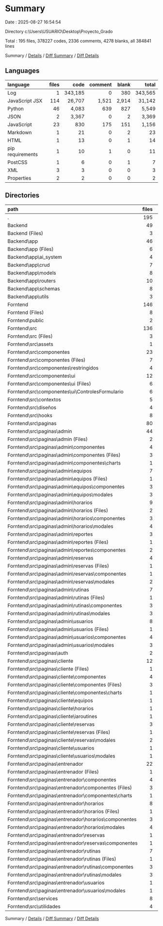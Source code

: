 # Summary

Date : 2025-08-27 16:54:54

Directory c:\\Users\\USUARIO\\Desktop\\Proyecto_Grado

Total : 195 files,  378227 codes, 2336 comments, 4278 blanks, all 384841 lines

Summary / [Details](details.md) / [Diff Summary](diff.md) / [Diff Details](diff-details.md)

## Languages
| language | files | code | comment | blank | total |
| :--- | ---: | ---: | ---: | ---: | ---: |
| Log | 1 | 343,185 | 0 | 380 | 343,565 |
| JavaScript JSX | 114 | 26,707 | 1,521 | 2,914 | 31,142 |
| Python | 46 | 4,083 | 639 | 827 | 5,549 |
| JSON | 2 | 3,367 | 0 | 2 | 3,369 |
| JavaScript | 23 | 830 | 175 | 151 | 1,156 |
| Markdown | 1 | 21 | 0 | 2 | 23 |
| HTML | 1 | 13 | 0 | 1 | 14 |
| pip requirements | 1 | 10 | 1 | 0 | 11 |
| PostCSS | 1 | 6 | 0 | 1 | 7 |
| XML | 3 | 3 | 0 | 0 | 3 |
| Properties | 2 | 2 | 0 | 0 | 2 |

## Directories
| path | files | code | comment | blank | total |
| :--- | ---: | ---: | ---: | ---: | ---: |
| . | 195 | 378,227 | 2,336 | 4,278 | 384,841 |
| Backend | 49 | 347,279 | 640 | 1,207 | 349,126 |
| Backend (Files) | 3 | 343,196 | 1 | 380 | 343,577 |
| Backend\\app | 46 | 4,083 | 639 | 827 | 5,549 |
| Backend\\app (Files) | 6 | 359 | 53 | 86 | 498 |
| Backend\\app\\ai_system | 4 | 0 | 0 | 4 | 4 |
| Backend\\app\\crud | 7 | 1,541 | 186 | 309 | 2,036 |
| Backend\\app\\models | 8 | 502 | 73 | 133 | 708 |
| Backend\\app\\routers | 10 | 1,147 | 318 | 182 | 1,647 |
| Backend\\app\\schemas | 8 | 472 | 7 | 99 | 578 |
| Backend\\app\\utils | 3 | 62 | 2 | 14 | 78 |
| Forntend | 146 | 30,948 | 1,696 | 3,071 | 35,715 |
| Forntend (Files) | 8 | 3,437 | 1 | 8 | 3,446 |
| Forntend\\public | 2 | 2 | 0 | 0 | 2 |
| Forntend\\src | 136 | 27,509 | 1,695 | 3,063 | 32,267 |
| Forntend\\src (Files) | 3 | 101 | 12 | 14 | 127 |
| Forntend\\src\\assets | 1 | 1 | 0 | 0 | 1 |
| Forntend\\src\\componentes | 23 | 1,488 | 111 | 186 | 1,785 |
| Forntend\\src\\componentes (Files) | 7 | 1,393 | 111 | 171 | 1,675 |
| Forntend\\src\\componentes\\restringidos | 4 | 0 | 0 | 4 | 4 |
| Forntend\\src\\componentes\\ui | 12 | 95 | 0 | 11 | 106 |
| Forntend\\src\\componentes\\ui (Files) | 6 | 26 | 0 | 5 | 31 |
| Forntend\\src\\componentes\\ui\\ControlesFormulario | 6 | 69 | 0 | 6 | 75 |
| Forntend\\src\\contextos | 5 | 130 | 10 | 25 | 165 |
| Forntend\\src\\diseños | 4 | 39 | 1 | 12 | 52 |
| Forntend\\src\\hooks | 8 | 171 | 25 | 36 | 232 |
| Forntend\\src\\paginas | 80 | 24,955 | 1,387 | 2,678 | 29,020 |
| Forntend\\src\\paginas\\admin | 44 | 15,231 | 859 | 1,696 | 17,786 |
| Forntend\\src\\paginas\\admin (Files) | 2 | 967 | 61 | 109 | 1,137 |
| Forntend\\src\\paginas\\admin\\componentes | 4 | 144 | 3 | 15 | 162 |
| Forntend\\src\\paginas\\admin\\componentes (Files) | 3 | 56 | 1 | 8 | 65 |
| Forntend\\src\\paginas\\admin\\componentes\\charts | 1 | 88 | 2 | 7 | 97 |
| Forntend\\src\\paginas\\admin\\equipos | 7 | 1,677 | 68 | 168 | 1,913 |
| Forntend\\src\\paginas\\admin\\equipos (Files) | 1 | 481 | 23 | 57 | 561 |
| Forntend\\src\\paginas\\admin\\equipos\\componentes | 3 | 737 | 18 | 69 | 824 |
| Forntend\\src\\paginas\\admin\\equipos\\modales | 3 | 459 | 27 | 42 | 528 |
| Forntend\\src\\paginas\\admin\\horarios | 9 | 3,051 | 193 | 343 | 3,587 |
| Forntend\\src\\paginas\\admin\\horarios (Files) | 2 | 871 | 48 | 103 | 1,022 |
| Forntend\\src\\paginas\\admin\\horarios\\componentes | 3 | 761 | 34 | 74 | 869 |
| Forntend\\src\\paginas\\admin\\horarios\\modales | 4 | 1,419 | 111 | 166 | 1,696 |
| Forntend\\src\\paginas\\admin\\reportes | 3 | 3,316 | 202 | 430 | 3,948 |
| Forntend\\src\\paginas\\admin\\reportes (Files) | 1 | 1,836 | 109 | 251 | 2,196 |
| Forntend\\src\\paginas\\admin\\reportes\\componentes | 2 | 1,480 | 93 | 179 | 1,752 |
| Forntend\\src\\paginas\\admin\\reservas | 4 | 1,770 | 150 | 204 | 2,124 |
| Forntend\\src\\paginas\\admin\\reservas (Files) | 1 | 437 | 41 | 57 | 535 |
| Forntend\\src\\paginas\\admin\\reservas\\componentes | 1 | 452 | 34 | 36 | 522 |
| Forntend\\src\\paginas\\admin\\reservas\\modales | 2 | 881 | 75 | 111 | 1,067 |
| Forntend\\src\\paginas\\admin\\rutinas | 7 | 2,014 | 91 | 186 | 2,291 |
| Forntend\\src\\paginas\\admin\\rutinas (Files) | 1 | 519 | 25 | 57 | 601 |
| Forntend\\src\\paginas\\admin\\rutinas\\componentes | 3 | 697 | 33 | 64 | 794 |
| Forntend\\src\\paginas\\admin\\rutinas\\modales | 3 | 798 | 33 | 65 | 896 |
| Forntend\\src\\paginas\\admin\\usuarios | 8 | 2,292 | 91 | 241 | 2,624 |
| Forntend\\src\\paginas\\admin\\usuarios (Files) | 1 | 621 | 21 | 88 | 730 |
| Forntend\\src\\paginas\\admin\\usuarios\\componentes | 4 | 961 | 52 | 102 | 1,115 |
| Forntend\\src\\paginas\\admin\\usuarios\\modales | 3 | 710 | 18 | 51 | 779 |
| Forntend\\src\\paginas\\auth | 2 | 598 | 30 | 65 | 693 |
| Forntend\\src\\paginas\\cliente | 12 | 3,898 | 231 | 375 | 4,504 |
| Forntend\\src\\paginas\\cliente (Files) | 1 | 336 | 20 | 42 | 398 |
| Forntend\\src\\paginas\\cliente\\componentes | 4 | 144 | 3 | 15 | 162 |
| Forntend\\src\\paginas\\cliente\\componentes (Files) | 3 | 56 | 1 | 8 | 65 |
| Forntend\\src\\paginas\\cliente\\componentes\\charts | 1 | 88 | 2 | 7 | 97 |
| Forntend\\src\\paginas\\cliente\\equipos | 1 | 367 | 30 | 45 | 442 |
| Forntend\\src\\paginas\\cliente\\horarios | 1 | 640 | 47 | 70 | 757 |
| Forntend\\src\\paginas\\cliente\\iaroutines | 1 | 648 | 10 | 22 | 680 |
| Forntend\\src\\paginas\\cliente\\reservas | 3 | 1,465 | 114 | 162 | 1,741 |
| Forntend\\src\\paginas\\cliente\\reservas (Files) | 1 | 574 | 43 | 56 | 673 |
| Forntend\\src\\paginas\\cliente\\reservas\\modales | 2 | 891 | 71 | 106 | 1,068 |
| Forntend\\src\\paginas\\cliente\\usuarios | 1 | 298 | 7 | 19 | 324 |
| Forntend\\src\\paginas\\cliente\\usuarios\\modales | 1 | 298 | 7 | 19 | 324 |
| Forntend\\src\\paginas\\entrenador | 22 | 5,228 | 267 | 542 | 6,037 |
| Forntend\\src\\paginas\\entrenador (Files) | 1 | 336 | 20 | 42 | 398 |
| Forntend\\src\\paginas\\entrenador\\componentes | 4 | 144 | 3 | 15 | 162 |
| Forntend\\src\\paginas\\entrenador\\componentes (Files) | 3 | 56 | 1 | 8 | 65 |
| Forntend\\src\\paginas\\entrenador\\componentes\\charts | 1 | 88 | 2 | 7 | 97 |
| Forntend\\src\\paginas\\entrenador\\horarios | 8 | 2,594 | 159 | 288 | 3,041 |
| Forntend\\src\\paginas\\entrenador\\horarios (Files) | 1 | 493 | 31 | 62 | 586 |
| Forntend\\src\\paginas\\entrenador\\horarios\\componentes | 3 | 767 | 34 | 74 | 875 |
| Forntend\\src\\paginas\\entrenador\\horarios\\modales | 4 | 1,334 | 94 | 152 | 1,580 |
| Forntend\\src\\paginas\\entrenador\\reservas | 1 | 0 | 0 | 1 | 1 |
| Forntend\\src\\paginas\\entrenador\\reservas\\componentes | 1 | 0 | 0 | 1 | 1 |
| Forntend\\src\\paginas\\entrenador\\rutinas | 7 | 1,868 | 78 | 177 | 2,123 |
| Forntend\\src\\paginas\\entrenador\\rutinas (Files) | 1 | 514 | 24 | 59 | 597 |
| Forntend\\src\\paginas\\entrenador\\rutinas\\componentes | 3 | 697 | 33 | 64 | 794 |
| Forntend\\src\\paginas\\entrenador\\rutinas\\modales | 3 | 657 | 21 | 54 | 732 |
| Forntend\\src\\paginas\\entrenador\\usuarios | 1 | 286 | 7 | 19 | 312 |
| Forntend\\src\\paginas\\entrenador\\usuarios\\modales | 1 | 286 | 7 | 19 | 312 |
| Forntend\\src\\services | 8 | 624 | 149 | 108 | 881 |
| Forntend\\src\\utilidades | 4 | 0 | 0 | 4 | 4 |

Summary / [Details](details.md) / [Diff Summary](diff.md) / [Diff Details](diff-details.md)